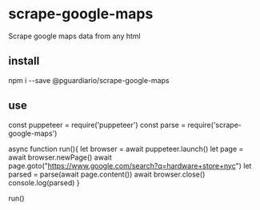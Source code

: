 # scrape-google-maps
Scrape google maps data from any html

## install
npm i --save @pguardiario/scrape-google-maps

## use
const puppeteer = require('puppeteer')
const parse = require('scrape-google-maps')

async function run(){
  let browser = await puppeteer.launch()
  let page = await browser.newPage()
  await page.goto("https://www.google.com/search?q=hardware+store+nyc")
  let parsed = parse(await page.content())
  await browser.close()
  console.log(parsed)
}

run()